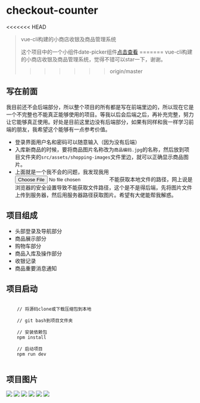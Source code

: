 # checkout-counter

<<<<<<< HEAD
> vue-cli构建的小商店收银及商品管理系统
> 
> 这个项目中的一个小组件date-picker组件[点击查看](https://github.com/huanghaibin91/Date-Pickers)
=======
> vue-cli构建的小商店收银及商品管理系统，觉得不错可以star一下，谢谢。
>>>>>>> origin/master

## 写在前面

我目前还不会后端部分，所以整个项目的所有都是写在前端里边的，所以现在它是一个不完整也不能真正能够使用的项目。等我以后会后端之后，再补充完整，努力让它能够真正使用。好处是目前这里边没有后端部分，如果有同样和我一样学习前端的朋友，我希望这个能够有一点参考价值。

- 登录界面用户名和密码可以随意输入（因为没有后端）
- 入库新商品的时候，要将商品图片名称改为`商品编码.jpg`的名称，然后放到项目文件夹的`src/assets/shopping-images`文件里边，就可以正确显示商品图片。
- 上面就是一个我不会的问题，我发现我用<input type="file" />不能获取本地文件的路径，网上说是浏览器的安全设置导致不能获取文件路径，这个是不是得后端，先将图片文件上传到服务器，然后用服务器路径获取图片。希望有大佬能帮我解惑。
	
## 项目组成
- 头部登录及导航部分
- 商品展示部分
- 购物车部分
- 商品入库及操作部分
- 收银记录
- 商品重要消息通知

## 项目启动

``` 

	// 将源码clone或下载压缩包到本地

	// git bash到项目文件夹

	// 安装依赖包
  	npm install

  	// 启动项目
  	npm run dev
	
```

## 项目图片

![](https://github.com/huanghaibin91/Checkout-counter/blob/master/src/assets/image/1.png?raw=true)
![](https://github.com/huanghaibin91/Checkout-counter/blob/master/src/assets/image/2.png?raw=true)
![](https://github.com/huanghaibin91/Checkout-counter/blob/master/src/assets/image/3.png?raw=true)
![](https://github.com/huanghaibin91/Checkout-counter/blob/master/src/assets/image/4.png?raw=true)
![](https://github.com/huanghaibin91/Checkout-counter/blob/master/src/assets/image/5.png?raw=true)
![](https://github.com/huanghaibin91/Checkout-counter/blob/master/src/assets/image/6.png?raw=true)
